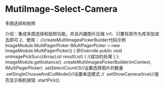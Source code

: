 # MutiImage-Select-Camera
多图选择和拍照

介绍：集成多图选择和拍照功能，并且内置图片压缩
\n1、只要将其作为库添加进去即可
2、使用： 
//createMultiImagesPickerBuilder代码示例
                ImageModule.MultiPagerPicker lMultiPagerPicker = new ImageModule.MultiPagerPicker() {
                    @Override
                    public void onImagePickSucc(ArrayList<String> resultList) {
                       //成功的处理
                    }
                };
ImageModule.getInstance()
                        .createMultiImagesPickerBuilder(mContext, lMultiPagerPicker)
                        .setSelectCount(1)//设置选择图片的数量
                .setSingleChooseAndCutMode()//设置单选模式
//                .setShowCamera(true)//是否显示相机按钮
                        .startPick();
